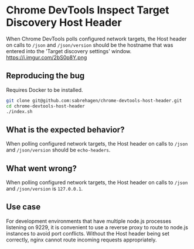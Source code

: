 # Chrome DevTools Inspect Target Discovery Host Header

When Chrome DevTools polls configured network targets, the Host header on calls to `/json` and `/json/version` should be the hostname that was entered into the 'Target discovery settings' window. https://i.imgur.com/2bS0p8Y.png

## Reproducing the bug

Requires Docker to be installed.

```sh
git clone git@github.com:sabrehagen/chrome-devtools-host-header.git
cd chrome-devtools-host-header
./index.sh
```

## What is the expected behavior?

When polling configured network targets, the Host header on calls to `/json` and `/json/version` should be `echo-headers`.

## What went wrong?

When polling configured network targets, the Host header on calls to `/json` and `/json/version` is `127.0.0.1`.

## Use case

For development environments that have multiple node.js processes listening on 9229, it is convenient to use a reverse proxy to route to node.js instances to avoid port conflicts. Without the Host header being set correctly, nginx cannot route incoming requests appropriately.
